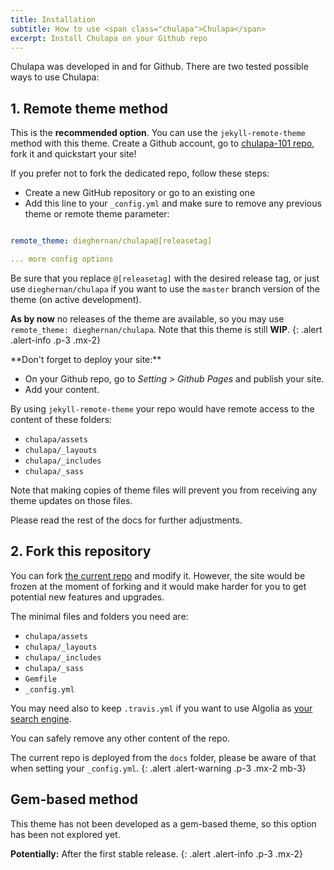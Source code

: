 ```yaml
---
title: Installation
subtitle: How to use <span class="chulapa">Chulapa</span>
excerpt: Install Chulapa on your Github repo
---
```


<span class="chulapa">Chulapa</span> was developed in and for Github. There are two tested possible ways to use <span class="chulapa">Chulapa</span>:



## 1. Remote theme method <i class="fas fa-thumbs-up fa-xs"></i>

This is the **recommended option**. You can use the `jekyll-remote-theme` method with this theme. Create a Github account, go to [chulapa-101 repo](https://github.com/dieghernan/chulapa-101), fork it and quickstart your site!

If you prefer not to fork the dedicated repo, follow these steps:

  - Create a new GitHub repository or go to an existing one
  - Add  this line to your `_config.yml` and make sure to remove any previous theme or remote theme parameter:
  
```yaml

remote_theme: dieghernan/chulapa@[releasetag]

... more config options

```
    
Be sure that you replace `@[releasetag]` with the desired release tag, or just use `dieghernan/chulapa` if you want to use the `master` branch version of the theme (on active development).

**As by now** no releases of the theme are available, so you may use `remote_theme: dieghernan/chulapa`. Note that this theme is still **WIP**.
{: .alert .alert-info .p-3 .mx-2}


<div markdown="1" class="alert alert-warning p-3 mx-2">
**Don't forget to deploy your site:**

  - On your Github repo, go to *Setting > Github Pages* and publish your site.
  - Add your content.
</div>

By using `jekyll-remote-theme` your repo would have remote access to the content of these folders:

- `chulapa/assets`
- `chulapa/_layouts`
- `chulapa/_includes`
- `chulapa/_sass`

Note that making copies of theme files will prevent you from receiving any theme updates on those files.

Please read the rest of the docs for further adjustments.

## 2. Fork this repository

You can fork [the current repo](https://github.com/dieghernan/chulapa/generate) and modify it. However, the site would be frozen at the moment of forking and it would make harder for you to get potential new features and upgrades.

The minimal files and folders you need are:
 
- `chulapa/assets`
- `chulapa/_layouts`
- `chulapa/_includes`
- `chulapa/_sass`
- `Gemfile`
- `_config.yml`

You may need also to keep `.travis.yml` if you want to use Algolia as [your search engine](https://dieghernan.github.io/chulapa/docs/02-config#search-engines).

You can safely remove any other content of the repo.

<i class="fas fa-exclamation-triangle"></i> The current repo is deployed from the `docs` folder, please be aware of that when setting your `_config.yml`.
{: .alert .alert-warning .p-3 .mx-2 mb-3}


<h2 class="text-muted" id="gem-based">Gem-based method</h2>

This theme has not been developed as a gem-based theme, so this option has been not explored yet.


**Potentially:** After the first stable release.
{: .alert .alert-info .p-3 .mx-2}
